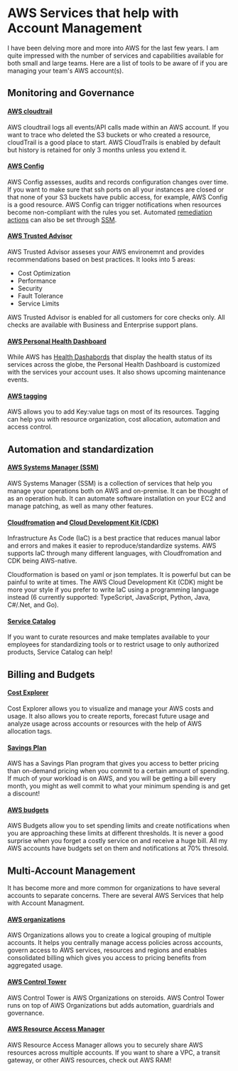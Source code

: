 # AWS Services that help with Account Management

I have been delving more and more into AWS for the last few years. I am quite impressed with the number of services and capabilities available for both small and large teams. Here are a list of tools to be aware of if you are managing your team's AWS account(s).

## Monitoring and Governance

#### [AWS cloudtrail](https://aws.amazon.com/cloudtrail/)

AWS cloudtrail logs all events/API calls made within an AWS account. If you want to trace who deleted the S3 buckets or who created a resource, cloudTrail is a good place to start. AWS CloudTrails is enabled by default but history is retained for only 3 months unless you extend it.


#### [AWS Config](https://aws.amazon.com/config/)

AWS Config assesses, audits and records configuration changes over time. If you want to make sure that ssh ports on all your instances are closed or that none of your S3 buckets have public access, for example, AWS Config is a good resource. AWS Config can trigger notifications when resources become non-compliant with the rules you set. Automated [remediation actions](https://docs.aws.amazon.com/config/latest/developerguide/remediation.html) can also be set through [SSM](https://aws.amazon.com/blogs/mt/implement-aws-config-rule-remediation-with-systems-manager-change-manager/).


#### [AWS Trusted Advisor](https://aws.amazon.com/premiumsupport/technology/trusted-advisor/)

AWS Trusted Advisor asseses your AWS environemnt and provides recommendations based on best practices. It looks into 5 areas:

- Cost Optimization
- Performance
- Security
- Fault Tolerance
- Service Limits

AWS Trusted Advisor is enabled for all customers for core checks only. All checks are available with Business and Enterprise support plans.


#### [AWS Personal Health Dashboard](https://aws.amazon.com/premiumsupport/technology/aws-health-dashboard/)

While AWS has [Health Dashabords](https://health.aws.amazon.com/health/status) that display the health status of its services across the globe, the Personal Health Dashboard is customized with the services your account uses. It also shows upcoming maintenance events.

#### [AWS tagging](https://docs.aws.amazon.com/general/latest/gr/aws_tagging.html)

AWS allows you to add Key:value tags on most of its resources. Tagging can help you with resource organization, cost allocation, automation and access control.



## Automation and standardization

#### [AWS Systems Manager (SSM)](https://docs.aws.amazon.com/systems-manager/latest/userguide/what-is-systems-manager.html)

AWS Systems Manager (SSM) is a collection of services that help you manage your operations both on AWS and on-premise. It can be thought of as an operation hub. It can automate software installation on your EC2 and manage patching, as well as many other features.  

#### [Cloudfromation](https://aws.amazon.com/cloudformation/) and [Cloud Development Kit (CDK)](https://aws.amazon.com/cdk/)

Infrastructure As Code (IaC) is a best practice that reduces manual labor and errors and makes it easier to reproduce/standardize systems. AWS supports IaC through many different languages, with Cloudfromation and CDK being AWS-native.

Cloudformation is based on yaml or json templates. It is powerful but can be painful to write at times. The AWS Cloud Development Kit (CDK) might be more your style if you prefer to write IaC using a programming language instead (6 currently supported: TypeScript, JavaScript, Python, Java, C#/.Net, and Go).

#### [Service Catalog](https://aws.amazon.com/servicecatalog/)

If you want to curate resources and make templates available to your employees for standardizing tools or to restrict usage to only authorized products, Service Catalog can help! 



## Billing and Budgets


#### [Cost Explorer](https://aws.amazon.com/aws-cost-management/aws-cost-explorer/)

Cost Explorer allows you to visualize and manage your AWS costs and usage. It also allows you to create reports, forecast future usage and analyze usage across accounts or resources with the help of AWS allocation tags.

#### [Savings Plan](https://aws.amazon.com/savingsplans/)

AWS has a Savings Plan program that gives you access to better pricing than on-demand pricing when you commit to a certain amount of spending. If much of your workload is on AWS, and you will be getting a bill every month, you might as well commit to what your minimum spending is and get a discount!


#### [AWS budgets](https://aws.amazon.com/aws-cost-management/aws-budgets/)

AWS Budgets allow you to set spending limits and create notifications when you are approaching these limits at different thresholds. It is never a good surprise when you forget a costly service on and receive a huge bill. All my AWS accounts have budgets set on them and notifications at 70% thresold.



## Multi-Account Management

It has become more and more common for organizations to have several accounts to separate concerns. There are several AWS Services that help with Account Managment.

#### [AWS organizations](https://aws.amazon.com/organizations/)

AWS Organizations allows you to create a logical grouping of multiple accounts. It helps you centrally manage access policies across accounts,  govern access to AWS services, resources and regions and enables consolidated billing which gives you access to pricing benefits from aggregated usage.


#### [AWS Control Tower](https://aws.amazon.com/controltower/)

AWS Control Tower is AWS Organizations on steroids. AWS Control Tower runs on top of AWS Organizations but adds automation, guardrials and governance.

#### [AWS Resource Access Manager](https://aws.amazon.com/ram/)

AWS Resource Access Manager allows you to securely share AWS resources across multiple accounts. If you want to share a VPC, a transit gateway, or other AWS resources, check out AWS RAM!





